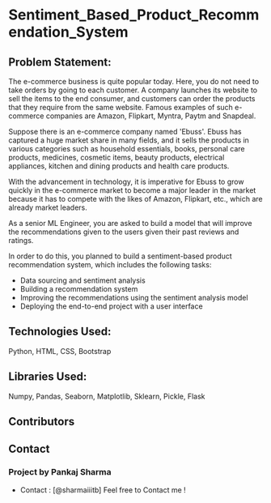 # Sentiment_Based_Product_Recommendation_System

## Problem Statement:

The e-commerce business is quite popular today. Here, you do not need to take orders by going to each customer. A company launches its website to sell the items to the end consumer, and customers can order the products that they require from the same website. Famous examples of such e-commerce companies are Amazon, Flipkart, Myntra, Paytm and Snapdeal.

Suppose there is an e-commerce company named 'Ebuss'. Ebuss has captured a huge market share in many fields, and it sells the products in various categories such as household essentials, books, personal care products, medicines, cosmetic items, beauty products, electrical appliances, kitchen and dining products and health care products.

With the advancement in technology, it is imperative for Ebuss to grow quickly in the e-commerce market to become a major leader in the market because it has to compete with the likes of Amazon, Flipkart, etc., which are already market leaders.

As a senior ML Engineer, you are asked to build a model that will improve the recommendations given to the users given their past reviews and ratings. 

In order to do this, you planned to build a sentiment-based product recommendation system, which includes the following tasks:

<ul>
	<li>Data sourcing and sentiment analysis</li>
	<li>Building a recommendation system</li>
	<li>Improving the recommendations using the sentiment analysis model</li>
	<li>Deploying the end-to-end project with a user interface</li>
</ul>

## Technologies Used: 

Python, HTML, CSS, Bootstrap

## Libraries Used: 

Numpy, Pandas, Seaborn, Matplotlib, Sklearn, Pickle, Flask

## Contributors
## Contact
### Project by Pankaj Sharma
- Contact : [@sharmaiiitb] Feel free to Contact me !
